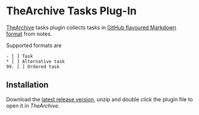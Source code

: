 # TheArchive Tasks Plug-In

[TheArchive](https://zettelkasten.de/the-archive/) tasks plugin collects tasks in [GitHub flavoured Markdown format](https://github.blog/news-insights/product-news/task-lists-in-all-markdown-documents/) from notes.

Supported formats are

	- [ ] Task
	* [ ] Alternative task
	99. [ ] Ordered task

## Installation

Download the [latest release version](https://github.com/iltempo/thearchive-tasks-plugin/releases), unzip and double click the plugin file to open it in _TheArchive_.